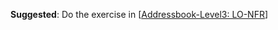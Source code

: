 <div id="nonFunctionalRequirements">

**Suggested**: Do the exercise in [[Addressbook-Level3: LO-NFR]({{module_org}}/addressbook-level3/blob/master/doc/LearningOutcomes.md#use-non-functional-requirements-lo-nfr)]
   
<include src="project.md#PR_to_AB3" />

</div>
